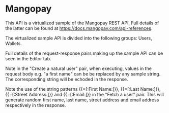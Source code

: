 # Mangopay

This API is a virtualized sample of the Mangopay REST API.  Full details of the latter can be found 
at https://docs.mangopay.com/api-references.

The virtualized sample API is divided into the following groups: Users, Wallets.

Full details of the request-response pairs making up the sample API can be seen in the Editor tab.

Note in the "Create a natural user" pair, when executing, values in the request body e.g. "a first name" can be be replaced by any sample string.  The corresponding string will be echoded in the response.

Note the use of the string patterns {{=[:First Name:]}}, {{=[:Last Name:]}}, {{=[:Street Address:]}} and {{=[:Email:]}} in the "Fetch a user" pair. This will generate random first name, last name, street address and email address respectively in the response.
